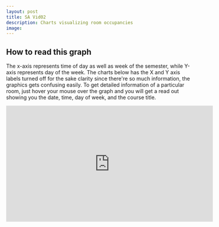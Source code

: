 ```yaml
---
layout: post
title: SA Vid02
description: Charts visualizing room occupancies
image: 
---
```



<h2 id="content">How to read this graph</h2>
<p>The x-axis represents time of day as well as week of the semester, while Y-axis represents day of the week. The charts below has the X and Y axis labels turned off for the sake clarity since there're so much information, the graphics gets confusing easily. To get detailed information of a particular room, just hover your mouse over the graph and you will get a read out showing you the date, time, day of week, and the course title.</p>

<iframe width="560" height="315" src="https://www.youtube.com/embed/Juq-151WDFA" frameborder="0" allow="accelerometer; autoplay; encrypted-media; gyroscope; picture-in-picture" allowfullscreen></iframe>